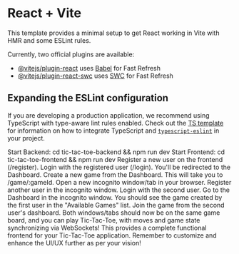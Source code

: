 # React + Vite

This template provides a minimal setup to get React working in Vite with HMR and some ESLint rules.

Currently, two official plugins are available:

- [@vitejs/plugin-react](https://github.com/vitejs/vite-plugin-react/blob/main/packages/plugin-react) uses [Babel](https://babeljs.io/) for Fast Refresh
- [@vitejs/plugin-react-swc](https://github.com/vitejs/vite-plugin-react/blob/main/packages/plugin-react-swc) uses [SWC](https://swc.rs/) for Fast Refresh

## Expanding the ESLint configuration

If you are developing a production application, we recommend using TypeScript with type-aware lint rules enabled. Check out the [TS template](https://github.com/vitejs/vite/tree/main/packages/create-vite/template-react-ts) for information on how to integrate TypeScript and [`typescript-eslint`](https://typescript-eslint.io) in your project.



Start Backend: cd tic-tac-toe-backend && npm run dev
Start Frontend: cd tic-tac-toe-frontend && npm run dev
Register a new user on the frontend (/register).
Login with the registered user (/login).
You'll be redirected to the Dashboard.
Create a new game from the Dashboard. This will take you to /game/:gameId.
Open a new incognito window/tab in your browser.
Register another user in the incognito window.
Login with the second user.
Go to the Dashboard in the incognito window. You should see the game created by the first user in the "Available Games" list.
Join the game from the second user's dashboard.
Both windows/tabs should now be on the same game board, and you can play Tic-Tac-Toe, with moves and game state synchronizing via WebSockets!
This provides a complete functional frontend for your Tic-Tac-Toe application. Remember to customize and enhance the UI/UX further as per your vision!